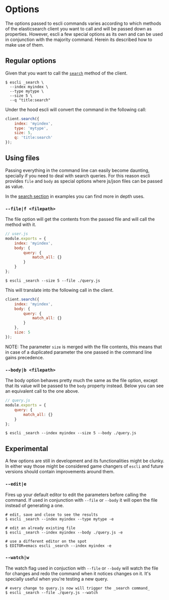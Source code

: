 # Options
The options passed to escli commands varies according to which methods of the
elasticsearch client you want to call and will be passed down as properties.
However, escli a few special options as its own and can be used in conjunction
with the majority command. Herein its described how to make use of them.

## Regular options
Given that you want to call the
[`search`](https://www.elastic.co/guide/en/elasticsearch/client/javascript-api/current/api-reference.html#api-search)
method of the client.

``` shell
$ escli _search \
  --index myindex \
  --type mytype \
  --size 5 \
  --q "title:search"
```

Under the hood escli will convert the command in the following call:

``` javascript
client.search({
    index: 'myindex',
    type: 'mytype',
    size: 5,
    q: 'title:search'
});
```

## Using files
Passing everything in the command line can easily become daunting, specially if
you need to deal with search queries. For this reason escli provides `file` and
`body` as special options where js/json files can be passed as value.

In the [search section](examples/search.md) in examples you can find more
in depth uses.

### `--file|f <filepath>`
The file option will get the contents from the passed file and will call the
method with it.

``` javascript
// user.js
module.exports = {
    index: 'myindex',
    body: {
        query: {
            match_all: {}
        }
    }
};
```

``` shell
$ escli _search --size 5 --file ./query.js
```

This will translate into the following call in the client.

``` javascript
client.search({
    index: 'myindex',
    body: {
        query: {
            match_all: {}
        }
    },
    size: 5
});
```

NOTE: The parameter `size` is merged with the file contents, this means that in
case of a duplicated parameter the one passed in the command line gains
precedence.

### `--body|b <filepath>`
The body option behaves pretty much the same as the file option, except that its
value will be passed to the `body` property instead. Below you can see an
equivalent call to the one above.

``` javascript
// query.js
module.exports = {
    query: {
        match_all: {}
    }
};
```

``` shell
$ escli _search --index myindex --size 5 --body ./query.js
```

## Experimental
A few options are still in development and its functionalities might be clunky.
In either way those might be considered game changers of `escli` and future
versions should contain improvements around them.

### `--edit|e`
Fires up your default editor to edit the parameters before calling the command.
If used in conjunction with `--file` or `--body` it will open the file instead
of generating a one.

``` shell
# edit, save and close to see the results 
$ escli _search --index myindex --type mytype -e

# edit an already existing file
$ escli _search --index myindex --body ./query.js -e

# use a different editor on the spot
$ EDITOR=emacs escli _search --index myindex -e
```

### `--watch|w`
The watch flag used in conjuction with `--file` or `--body` will watch the file
for changes and redo the command when it notices changes on it. It's specially
useful when you're testing a new query.

``` shell
# every change to query.js now will trigger the _search command_
$ escli _search --file ./query.js --watch
```
